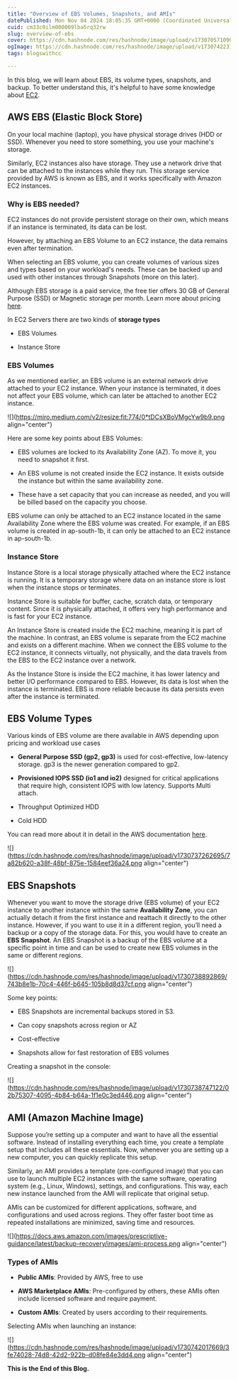 ```yaml
---
title: "Overview of EBS Volumes, Snapshots, and AMIs"
datePublished: Mon Nov 04 2024 18:05:35 GMT+0000 (Coordinated Universal Time)
cuid: cm33c0ilm000009lba5rq32rw
slug: overview-of-ebs
cover: https://cdn.hashnode.com/res/hashnode/image/upload/v1730705710905/a1105304-aa90-4e07-8357-d7b716d6662d.jpeg
ogImage: https://cdn.hashnode.com/res/hashnode/image/upload/v1730742231838/a66e3eaa-91b2-46de-ac07-442cc012206e.jpeg
tags: blogswithcc

---
```


In this blog, we will learn about EBS, its volume types, snapshots, and backup. To better understand this, it's helpful to have some knowledge about [EC2](https://rawad.hashnode.dev/intro-to-aws).

## AWS EBS (Elastic Block Store)

On your local machine (laptop), you have physical storage drives (HDD or SSD). Whenever you need to store something, you use your machine's storage.

Similarly, EC2 instances also have storage. They use a network drive that can be attached to the instances while they run. This storage service provided by AWS is known as EBS, and it works specifically with Amazon EC2 instances.

### **Why is EBS needed?**

EC2 instances do not provide persistent storage on their own, which means if an instance is terminated, its data can be lost.

However, by attaching an EBS Volume to an EC2 instance, the data remains even after termination.

When selecting an EBS volume, you can create volumes of various sizes and types based on your workload's needs. These can be backed up and used with other instances through Snapshots (more on this later).

Although EBS storage is a paid service, the free tier offers 30 GB of General Purpose (SSD) or Magnetic storage per month. Learn more about pricing [here](https://aws.amazon.com/ebs/pricing/).

In EC2 Servers there are two kinds of **storage types**

* EBS Volumes
    
* Instance Store
    

### EBS Volumes

As we mentioned earlier, an EBS volume is an external network drive attached to your EC2 instance. When your instance is terminated, it does not affect your EBS volume, which can later be attached to another EC2 instance.

![](https://miro.medium.com/v2/resize:fit:774/0*tDCsXBoVMgcYw9b9.png align="center")

Here are some key points about EBS Volumes:

* EBS volumes are locked to its Availability Zone (AZ). To move it, you need to snapshot it first.
    
* An EBS volume is not created inside the EC2 instance. It exists outside the instance but within the same availability zone.
    
* These have a set capacity that you can increase as needed, and you will be billed based on the capacity you choose.
    

EBS volume can only be attached to an EC2 instance located in the same Availability Zone where the EBS volume was created. For example, if an EBS volume is created in ap-south-1b, it can only be attached to an EC2 instance in ap-south-1b.

### Instance Store

Instance Store is a local storage physically attached where the EC2 instance is running. It is a temporary storage where data on an instance store is lost when the instance stops or terminates.

Instance Store is suitable for buffer, cache, scratch data, or temporary content. Since it is physically attached, it offers very high performance and is fast for your EC2 instance.

An Instance Store is created inside the EC2 machine, meaning it is part of the machine. In contrast, an EBS volume is separate from the EC2 machine and exists on a different machine. When we connect the EBS volume to the EC2 instance, it connects virtually, not physically, and the data travels from the EBS to the EC2 instance over a network.

As the Instance Store is inside the EC2 machine, it has lower latency and better I/O performance compared to EBS. However, its data is lost when the instance is terminated. EBS is more reliable because its data persists even after the instance is terminated.

## EBS Volume Types

Various kinds of EBS volume are there available in AWS depending upon pricing and workload use cases

* **General Purpose SSD (gp2, gp3)** is used for cost-effective, low-latency storage. gp3 is the newer generation compared to gp2.
    
* **Provisioned IOPS SSD (io1 and io2)** designed for critical applications that require high, consistent IOPS with low latency. Supports Multi attach.
    
* Throughput Optimized HDD
    
* Cold HDD
    

You can read more about it in detail in the AWS documentation [here](https://docs.aws.amazon.com/ebs/latest/userguide/ebs-volume-types.html).

![](https://cdn.hashnode.com/res/hashnode/image/upload/v1730737262695/7a82b620-a38f-48bf-875e-1584eef36a24.png align="center")

## EBS Snapshots

Whenever you want to move the storage drive (EBS volume) of your EC2 instance to another instance within the same **Availability Zone**, you can actually detach it from the first instance and reattach it directly to the other instance. However, if you want to use it in a different region, you’ll need a backup or a copy of the storage data. For this, you would have to create an **EBS Snapshot**. An EBS Snapshot is a backup of the EBS volume at a specific point in time and can be used to create new EBS volumes in the same or different regions.

![](https://cdn.hashnode.com/res/hashnode/image/upload/v1730738892869/743b8e1b-70c4-446f-b645-105b8d8d37cf.png align="center")

Some key points:

* EBS Snapshots are incremental backups stored in S3.
    
* Can copy snapshots across region or AZ
    
* Cost-effective
    
* Snapshots allow for fast restoration of EBS volumes
    

Creating a snapshot in the console:

![](https://cdn.hashnode.com/res/hashnode/image/upload/v1730738747122/02b75307-4095-4b84-b64a-1f1e0c3ed446.png align="center")

## AMI (Amazon Machine Image)

Suppose you’re setting up a computer and want to have all the essential software. Instead of installing everything each time, you create a template setup that includes all these essentials. Now, whenever you are setting up a new computer, you can quickly replicate this setup.

Similarly, an AMI provides a template (pre-configured image) that you can use to launch multiple EC2 instances with the same software, operating system (e.g., Linux, Windows), settings, and configurations. This way, each new instance launched from the AMI will replicate that original setup.

AMIs can be customized for different applications, software, and configurations and used across regions. They offer faster boot time as repeated installations are minimized, saving time and resources.

![](https://docs.aws.amazon.com/images/prescriptive-guidance/latest/backup-recovery/images/ami-process.png align="center")

### Types of AMIs

* **Public AMIs**: Provided by AWS, free to use
    
* **AWS Marketplace AMIs**: Pre-configured by others, these AMIs often include licensed software and require payment.
    
* **Custom AMIs**: Created by users according to their requirements.
    

Selecting AMIs when launching an instance:

![](https://cdn.hashnode.com/res/hashnode/image/upload/v1730742017669/3fe74028-74d8-42d2-922b-d08fe84e3dd4.png align="center")

**This is the End of this Blog.**